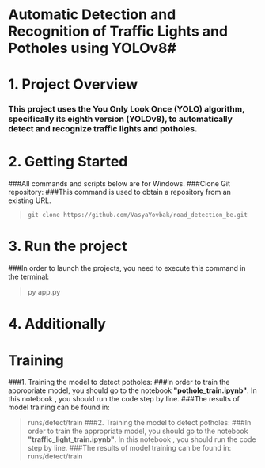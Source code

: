 # Automatic Detection and Recognition of Traffic Lights and Potholes using YOLOv8# 
# 1. Project Overview
### This project uses the You Only Look Once (YOLO) algorithm, specifically its eighth version (YOLOv8), to automatically detect and recognize traffic lights and potholes.
# 2. Getting Started
###All commands and scripts below are for Windows.
###Clone Git repository:
###This command is used to obtain a repository from an existing URL.
>     git clone https://github.com/VasyaYovbak/road_detection_be.git
# 3. Run the project
###In order to launch the projects, you need to execute this command in the terminal:
 >    py app.py 
# 4. Additionally
# Training
###1. Training the model to detect potholes:
###In order to train the appropriate model, you should go to the notebook **"pothole_train.ipynb"**.  In this notebook , you should run the code step by line. 
###The results of model training can be found in:
 >    runs/detect/train
###2. Training the model to detect potholes:
###In order to train the appropriate model, you should go to the notebook **"traffic_light_train.ipynb"**.  In this notebook , you should run the code step by line. 
###The results of model training can be found in:
 >  runs/detect/train

